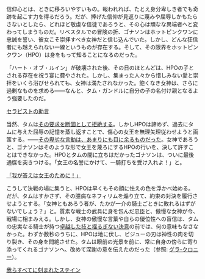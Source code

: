 <!-- title: 神でさえ血を流す -->
<!-- relationship: Enemy -->

信仰心とは、ときに移ろいやすいもの。報われれば、たとえ身分卑しき者でも奇跡を起こす力を得るだろう。だが、捧げた信仰が見返りに蔑みや屈辱しかもたらさないとしたら、どれほど敬虔な信徒であろうと、その心は頑なな異端者へと変わってしまうものだ。リベスタルでの冒険の折、ゴナソンはホットピンクワンに忠誠を誓い、彼女こそ崇拝すべき女神だと信じ込んでいた。しかし、どんな狂信者にも越えられない一線というものが存在する。そして、その限界をホットピンクワン（HPO）は身をもって知ることになるのだった。

「ハート・オブ・ルイン」が破壊された後、その日のほとんどは、HPOの子とされる存在を祝う宴に費やされた。しかし、集まった人々から惜しみない愛と崇拝をいくら浴びせられても、女神は満たされなかった。飽くなき女神は、さらに過剰なものを求める――なんと、タム・ガンドルに自分の子の名付け親となるよう強要したのだ。

[セラピストの助言](#embed:https://www.youtube.com/watch?v=rDdbFYqcAyI&t=8206s)

当然、タムは[その要求を断固として拒絶する](https://www.youtube.com/watch?v=rDdbFYqcAyI&t=7533s)。しかしHPOは諦めず、過去にタムに与えた屈辱の記憶を蒸し返すことで、傷心の女王を無理矢理従わせようと画策する。――[その卑劣な言動は、あまりにも目に余るものだった](https://youtu.be/rDdbFYqcAyI?t=7566)。女神であろうと、ゴナソンはそのような形で女王を蔑ろにするHPOの行いを、決して許すことはできなかった。HPOとタムの間に立ちはだかったゴナソンは、ついに最後通牒を突きつける。「女王の名誉にかけて、一騎打ちを受け入れよ！」と。

[「我が答えは女王のために！」](#embed:https://youtu.be/rDdbFYqcAyI?t=8982)

こうして決戦の場に集うと、HPOは早くもその顔に怯えの色を浮かべ始める。だが、タムはすかさず、その臆病なネフィリムを煽り立て、約束の対決を履行させようとする。「女神ともあろう者が、たかが一介の騎士ごときに敗れるはずがないでしょう？」と。質素な戦士の武具に身を包んだ忠臣と、傲慢な女神が今、戦場に相まみえる。しかし、女神の傲慢な言葉や自らの優位性への盲信は、タムの忠実なる騎士が持つ[卓越した技と揺るぎない決意](https://youtu.be/rDdbFYqcAyI?t=9277)の前では、何の意味もなさなかった。わずか数秒のうちに、HPOは地に伏し、ビジューの刃は神性の肉を切り裂き、その身を悶絶させた。タムは眼前の光景を前に、常に自身の傍らに寄り添ってくれるゴナソンへ、改めて深謝の意を伝えたのだった（参照: [グラ-クロニー](#edge:kronii-gigi)）。

[我らすべてに刻まれたステイン](#embed:https://youtu.be/rDdbFYqcAyI?t=9317)
